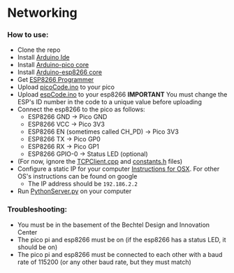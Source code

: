 # Networking

### How to use:
- Clone the repo
- Install [Arduino Ide](https://support.arduino.cc/hc/en-us/articles/360019833020-Download-and-install-Arduino-IDE) 
- Install [Arduino-pico core](https://github.com/earlephilhower/arduino-pico#Installation)
- Install [Arduino-esp8266 core](https://github.com/esp8266/Arduino#installing-with-boards-manager)
- Get [ESP8266 Programmer](https://www.amazon.com/Stemedu-ESP8266-Adapter-Programmer-Downloader/dp/B097SZMK2W/ref=sr_1_5?crid=U1AE1M3XHZB0&keywords=esp01%2Bprogrammer&qid=1694477509&sprefix=esp01%2Bprogramme%2Caps%2C109&sr=8-5&th=1)
- Upload [picoCode.ino](./picoCode/picoCode.ino) to your pico
- Upload [espCode.ino](./espCode/espCode.ino) to your esp8266 **IMPORTANT** You must change the ESP's ID number in the code to a unique value before uploading
- Connect the esp8266 to the pico as follows:
  - ESP8266 GND -> Pico GND
  - ESP8266 VCC -> Pico 3V3
  - ESP8266 EN (sometimes called CH_PD) -> Pico 3V3
  - ESP8266 TX -> Pico GP0
  - ESP8266 RX -> Pico GP1
  - ESP8266 GPIO-0 -> Status LED (optional)
- (For now, ignore the [TCPClient.cpp](./picoCode/TCPClient.cpp) and [constants.h](./picoCode/constants.h) files)
- Configure a static IP for your computer [Instructions for OSX](https://support.apple.com/guide/mac-help/use-dhcp-or-a-manual-ip-address-on-mac-mchlp2718/mac). For other OS's instructions can be found on google
  - The IP address should be `192.186.2.2`
- Run [PythonServer.py](./PythonServer.py) on your computer


### Troubleshooting:
- You must be in the basement of the Bechtel Design and Innovation Center
- The pico pi and esp8266 must be on (if the esp8266 has a status LED, it should be on)
- The pico pi and esp8266 must be connected to each other with a baud rate of 115200 (or any other baud rate, but they must match)
